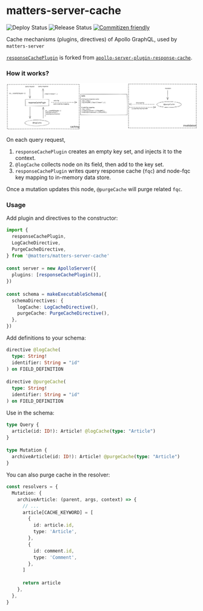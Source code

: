 # matters-server-cache

![Deploy Status](https://github.com/thematters/matters-server-cache/workflows/Build%20&%20Publish/badge.svg) ![Release Status](https://github.com/thematters/matters-server-cache/workflows/Create%20Release/badge.svg) [![Commitizen friendly](https://img.shields.io/badge/commitizen-friendly-brightgreen.svg)](http://commitizen.github.io/cz-cli/)

Cache mechanisms (plugins, directives) of Apollo GraphQL, used by `matters-server`

[`responseCachePlugin`](./src/plugins/responseCachePlugin.ts) is forked from [`apollo-server-plugin-response-cache`](https://github.com/apollographql/apollo-server/tree/main/packages/apollo-server-plugin-response-cache).

### How it works?

![Cache Mechanisms](./assets/cache-mechanisms.svg)

On each query request,

1. `responseCachePlugin` creates an empty key set, and injects it to the context.
2. `@logCache` collects node on its field, then add to the key set.
3. `responseCachePlugin` writes query response cache (`fqc`) and node-fqc key mapping to in-memory data store.

Once a mutation updates this node, `@purgeCache` will purge related `fqc`.

### Usage

Add plugin and directives to the constructor:

```ts
import {
  responseCachePlugin,
  LogCacheDirective,
  PurgeCacheDirective,
} from '@matters/matters-server-cache'

const server = new ApolloServer({
  plugins: [responseCachePlugin()],
})

const schema = makeExecutableSchema({
  schemaDirectives: {
    logCache: LogCacheDirective(),
    purgeCache: PurgeCacheDirective(),
  },
})
```

Add definitions to your schema:

```graphql
directive @logCache(
  type: String!
  identifier: String = "id"
) on FIELD_DEFINITION

directive @purgeCache(
  type: String!
  identifier: String = "id"
) on FIELD_DEFINITION
```

Use in the schema:

```graphql
type Query {
  article(id: ID!): Article! @logCache(type: "Article")
}

type Mutation {
  archiveArticle(id: ID!): Article! @purgeCache(type: "Article")
}
```

You can also purge cache in the resolver:

```ts
const resolvers = {
  Mutation: {
    archiveArticle: (parent, args, context) => {
      // ...
      article[CACHE_KEYWORD] = [
        {
          id: article.id,
          type: 'Article',
        },
        {
          id: comment.id,
          type: 'Comment',
        },
      ]

      return article
    },
  },
}
```
